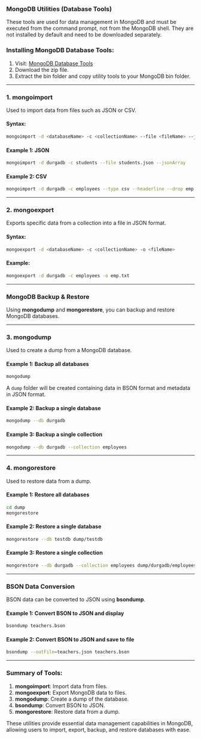### MongoDB Utilities (Database Tools)
These tools are used for data management in MongoDB and must be executed from the command prompt, not from the MongoDB shell. They are not installed by default and need to be downloaded separately.

### Installing MongoDB Database Tools:
1. Visit: [MongoDB Database Tools](https://www.mongodb.com/try/download/database-tools)
2. Download the zip file.
3. Extract the bin folder and copy utility tools to your MongoDB bin folder.

---

### 1. **mongoimport**
Used to import data from files such as JSON or CSV.

#### **Syntax:**
```bash
mongoimport -d <databaseName> -c <collectionName> --file <fileName> --jsonArray
```

#### **Example 1: JSON**
```bash
mongoimport -d durgadb -c students --file students.json --jsonArray
```

#### **Example 2: CSV**
```bash
mongoimport -d durgadb -c employees --type csv --headerline --drop emp.csv
```

---

### 2. **mongoexport**
Exports specific data from a collection into a file in JSON format.

#### **Syntax:**
```bash
mongoexport -d <databaseName> -c <collectionName> -o <fileName>
```

#### **Example:**
```bash
mongoexport -d durgadb -c employees -o emp.txt
```

---

### MongoDB Backup & Restore
Using **mongodump** and **mongorestore**, you can backup and restore MongoDB databases.

---

### 3. **mongodump**
Used to create a dump from a MongoDB database.

#### **Example 1: Backup all databases**
```bash
mongodump
```

A `dump` folder will be created containing data in BSON format and metadata in JSON format.

#### **Example 2: Backup a single database**
```bash
mongodump --db durgadb
```

#### **Example 3: Backup a single collection**
```bash
mongodump --db durgadb --collection employees
```

---

### 4. **mongorestore**
Used to restore data from a dump.

#### **Example 1: Restore all databases**
```bash
cd dump
mongorestore
```

#### **Example 2: Restore a single database**
```bash
mongorestore --db testdb dump/testdb
```

#### **Example 3: Restore a single collection**
```bash
mongorestore --db durgadb --collection employees dump/durgadb/employees.bson
```

---

### BSON Data Conversion
BSON data can be converted to JSON using **bsondump**.

#### **Example 1: Convert BSON to JSON and display**
```bash
bsondump teachers.bson
```

#### **Example 2: Convert BSON to JSON and save to file**
```bash
bsondump --outFile=teachers.json teachers.bson
```

---

### Summary of Tools:
1. **mongoimport**: Import data from files.
2. **mongoexport**: Export MongoDB data to files.
3. **mongodump**: Create a dump of the database.
4. **bsondump**: Convert BSON to JSON.
5. **mongorestore**: Restore data from a dump.

These utilities provide essential data management capabilities in MongoDB, allowing users to import, export, backup, and restore databases with ease.